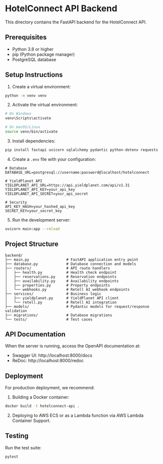 
# HotelConnect API Backend

This directory contains the FastAPI backend for the HotelConnect API.

## Prerequisites

- Python 3.8 or higher
- pip (Python package manager)
- PostgreSQL database

## Setup Instructions

1. Create a virtual environment:
```bash
python -m venv venv
```

2. Activate the virtual environment:
```bash
# On Windows
venv\Scripts\activate

# On macOS/Linux
source venv/bin/activate
```

3. Install dependencies:
```bash
pip install fastapi uvicorn sqlalchemy pydantic python-dotenv requests psycopg2-binary
```

4. Create a `.env` file with your configuration:
```
# Database
DATABASE_URL=postgresql://username:password@localhost/hotelconnect

# YieldPlanet API
YIELDPLANET_API_URL=https://api.yieldplanet.com/api/v1.31
YIELDPLANET_API_KEY=your_api_key
YIELDPLANET_API_SECRET=your_api_secret

# Security
API_KEY_HASH=your_hashed_api_key
SECRET_KEY=your_secret_key
```

5. Run the development server:
```bash
uvicorn main:app --reload
```

## Project Structure

```
backend/
├── main.py                 # FastAPI application entry point
├── database.py             # Database connection and models
├── routers/                # API route handlers
│   ├── health.py           # Health check endpoint
│   ├── reservations.py     # Reservation endpoints
│   ├── availability.py     # Availability endpoints
│   ├── properties.py       # Property endpoints
│   └── webhooks.py         # Retell AI webhook endpoints
├── services/               # Business logic
│   ├── yieldplanet.py      # YieldPlanet API client
│   └── retell.py           # Retell AI integration
├── models/                 # Pydantic models for request/response validation
├── migrations/             # Database migrations
└── tests/                  # Test cases
```

## API Documentation

When the server is running, access the OpenAPI documentation at:
- Swagger UI: http://localhost:8000/docs
- ReDoc: http://localhost:8000/redoc

## Deployment

For production deployment, we recommend:

1. Building a Docker container:
```bash
docker build -t hotelconnect-api .
```

2. Deploying to AWS ECS or as a Lambda function via AWS Lambda Container Support.

## Testing

Run the test suite:
```bash
pytest
```
